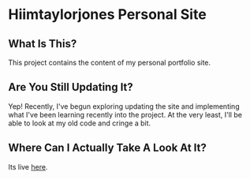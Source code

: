 # Hiimtaylorjones Personal Site

## What Is This?

This project contains the content of my personal portfolio site. 

## Are You Still Updating It?

Yep! Recently, I've begun exploring updating the site and implementing 
what I've been learning recently into the project. At the very least, I'll 
be able to look at my old code and cringe a bit.

## Where Can I Actually Take A Look At It?

Its live [here](https://hiimtaylorjones.com).
